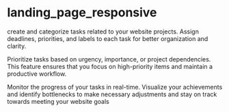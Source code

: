 # landing_page_responsive
create and categorize tasks related to your website projects. Assign deadlines, priorities, and labels to each task for better organization and clarity.

Prioritize tasks based on urgency, importance, or project dependencies. This feature ensures that you focus on high-priority items and maintain a productive workflow.

Monitor the progress of your tasks in real-time. Visualize your achievements and identify bottlenecks to make necessary adjustments and stay on track towards meeting your website goals
